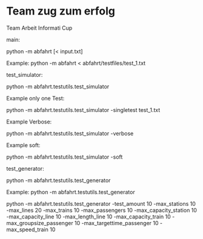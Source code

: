 # Team zug zum erfolg

Team Arbeit Informati Cup

main:

python -m abfahrt [< input.txt]

Example:
python -m abfahrt < abfahrt/testfiles/test_1.txt


test_simulator:

python -m abfahrt.testutils.test_simulator

Example only one Test:

python -m abfahrt.testutils.test_simulator -singletest test_1.txt

Example Verbose:

python -m abfahrt.testutils.test_simulator -verbose

Example soft:

python -m abfahrt.testutils.test_simulator -soft

test_generator:

python -m abfahrt.testutils.test_generator

Example:
python -m abfahrt.testutils.test_generator


python -m abfahrt.testutils.test_generator -test_amount 10 -max_stations 10 -max_lines 20 -max_trains 10 -max_passengers 10 -max_capacity_station 10 -max_capacity_line 10 -max_length_line 10 -max_capacity_train 10 -max_groupsize_passenger 10 -max_targettime_passenger 10 -max_speed_train 10